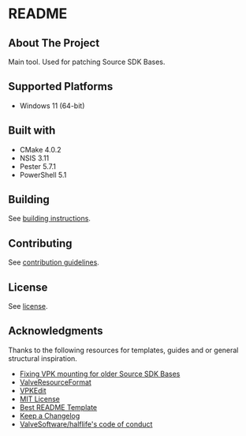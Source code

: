 # README

## About The Project

Main tool. Used for patching Source SDK Bases.

## Supported Platforms

- Windows 11 (64-bit)

## Built with

- CMake 4.0.2
- NSIS 3.11
- Pester 5.7.1
- PowerShell 5.1

## Building

See [building instructions](BUILDING.md).

## Contributing

See [contribution guidelines](CONTRIBUTING.md).

## License

See [license](LICENSE).

## Acknowledgments

Thanks to the following resources for templates, guides and or general structural inspiration.

- [Fixing VPK mounting for older Source SDK Bases](https://developer.valvesoftware.com/wiki/Fixing_VPK_mounting_for_older_Source_SDK_Bases)
- [ValveResourceFormat](https://github.com/ValveResourceFormat)
- [VPKEdit](https://github.com/craftablescience/VPKEdit)
- [MIT License](https://en.wikipedia.org/wiki/MIT_License)
- [Best README Template](https://github.com/othneildrew/Best-README-Template)
- [Keep a Changelog](https://keepachangelog.com/)
- [ValveSoftware/halflife's code of conduct](https://github.com/ValveSoftware/halflife?tab=readme-ov-file#conduct)